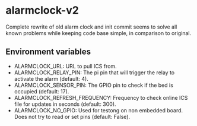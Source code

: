 # alarmclock-v2
Complete rewrite of old alarm clock and init commit seems to solve all known problems while keeping code base simple, in comparison to original.

## Environment variables

- ALARMCLOCK_URL: URL to pull ICS from.
- ALARMCLOCK_RELAY_PIN: The pi pin that will trigger the relay to activate the alarm (default: 4).
- ALARMCLOCK_SENSOR_PIN: The GPIO pin to check if the bed is occupied (default: 17).
- ALARMCLOCK_REFRESH_FREQUENCY: Frequency to check online ICS file for updates in seconds (default: 300).
- ALARMCLOCK_NO_GPIO: Used for testong on non embedded board. Does not try to read or set pins (default: False).
